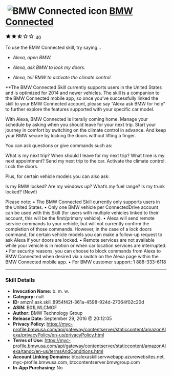 # &nbsp;<img src="skill_icon" alt="BMW Connected icon" width="36"> [BMW Connected](http://alexa.amazon.com/#skills/amzn1.ask.skill.8954f42f-361a-4598-924d-27064f02c20d)
![2.2 stars](../../images/ic_star_black_18dp_1x.png)![2.2 stars](../../images/ic_star_black_18dp_1x.png)![2.2 stars](../../images/ic_star_half_black_18dp_1x.png)![2.2 stars](../../images/ic_star_border_black_18dp_1x.png)![2.2 stars](../../images/ic_star_border_black_18dp_1x.png) 40

To use the BMW Connected skill, try saying...

* *Alexa, open BMW.*

* *Alexa, ask BMW to lock my doors.*

* *Alexa, tell BMW to activate the climate control.*

**The BMW Connected Skill currently supports users in the United States and is optimized for 2014 and newer vehicles. The skill is a companion to the BMW Connected mobile app, so once you’ve successfully linked the skill to your BMW Connected account, please say “Alexa ask BMW for help” to further explore the features supported with your specific car model.
 
 With Alexa, BMW Connected is literally coming home. Manage your schedule by asking when you should leave for your next trip. Start your journey in comfort by switching on the climate control in advance. And keep your BMW secure by locking the doors without lifting a finger.
 
 You can ask questions or give commands such as:
 
 What is my next trip?
 When should I leave for my next trip?
 What time is my next appointment?
 Send my next trip to the car.
 Activate the climate control.
 Lock the doors.
 
 Plus, for certain vehicle models you can also ask:
 
 Is my BMW locked?
 Are my windows up?
 What’s my fuel range?
 Is my trunk locked? (New!)
 
 Please note:
 • The BMW Connected Skill currently only supports users in the United States.
 • Only one BMW vehicle per ConnectedDrive account can be used with this Skill (for users with multiple vehicles linked to their account, this will be the first/primary vehicle).
 • Alexa will send remote service commands to your vehicle, but will not currently confirm the completion of those commands. However, in the case of a lock doors command, for certain vehicle models you can make a follow-up request to ask Alexa if your doors are locked.
 • Remote services are not available while your vehicle is in motion or when car location services are interrupted.
 • For security reasons, you can choose to block commands from Alexa to BMW Connected when desired via a switch on the Alexa page within the BMW Connected mobile app.
 • For BMW customer support: 1 888-333-6118

***

### Skill Details

* **Invocation Name:** b. m. w.
* **Category:** null
* **ID:** amzn1.ask.skill.8954f42f-361a-4598-924d-27064f02c20d
* **ASIN:** B01LWLCMGF
* **Author:** BMW Technology Group
* **Release Date:** September 29, 2016 @ 20:12:05
* **Privacy Policy:** https://myc-profile.bmwusa.com/api/gateway/contentserver/staticcontent/amazonAlexa/privacyPolicy/en-us/privacyPolicy.html
* **Terms of Use:** https://myc-profile.bmwusa.com/api/gateway/contentserver/staticcontent/amazonAlexa/tandc/en-us/termsAndConditions.html
* **Account Linking Domains:** btcalexaskillservwebapp.azurewebsites.net, myc-profile.bmwusa.com, btccontentserver.bmwgroup.com
* **In-App Purchasing:** No

